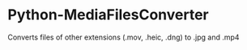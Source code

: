 # Python-MediaFilesConverter
Converts files of other extensions (.mov, .heic, .dng) to .jpg and .mp4
